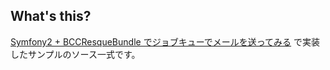 ## What's this?

[Symfony2 + BCCResqueBundle でジョブキューでメールを送ってみる](http://tech.quartet-communications.com/2014/01/20/123) で実装したサンプルのソース一式です。
